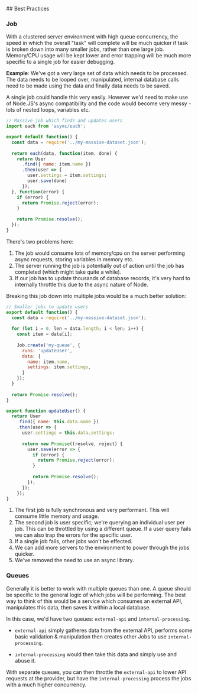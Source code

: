 ## Best Practices

### Job

With a clustered server environment with high queue concurrency, the speed in which the overall "task" will complete
will be much quicker if task is broken down into many smaller jobs, rather than one large job. Memory/CPU usage will be kept lower
and error trapping will be much more specific to a single job for easier debugging.

**Example**: We've got a very large set of data which needs to be processed. The data needs to be looped over, 
manipulated, internal database calls need to be made using the data and finally data needs to be saved.

A single job could handle this very easily. However we'd need to make use of Node.JS's async compatibility and 
the code would become very messy - lots of nested loops, variables etc.

```javascript
// Massive job which finds and updates users
import each from 'async/each';

export default function() {
  const data = require('../my-massive-dataset.json');
  
  return each(data, function(item, done) {
    return User
      .find({ name: item.name })
      .then(user => {
        user.settings = item.settings;
        user.save(done)
      });
  }, function(error) {
    if (error) {
      return Promise.reject(error);
    }
    
    return Promise.resolve();
  });
}

```

There's two problems here:

1. The job would consume lots of memory/cpu on the server performing async requests, storing variables in memory etc.
2. The server running the job is potentially out of action until the job has completed (which might take quite a while).
3. If our job has to update thousands of database records, it's very hard to internally throttle this due to the async nature of Node.

Breaking this job down into multiple jobs would be a much better solution:

```javascript
// Smaller jobs to update users
export default function() {
  const data = require('../my-massive-dataset.json');
  
  for (let i = 0, len = data.length; i < len; i++) {
    const item = data[i];
    
    Job.create('my-queue', {
      runs: 'updateUser',
      data: {
        name: item.name,
        settings: item.settings,
      }
    });
  }
  
  return Promise.resolve();
}

export function updateUser() {
  return User
    .find({ name: this.data.name })
    .then(user => {
      user.settings = this.data.settings;
      
      return new Promise((resolve, reject) { 
        user.save(error => {
          if (error) {
            return Promise.reject(error);
          }
          
          return Promise.resolve();
        });
      });
    });
}
```

1. The first job is fully synchronous and very performant. This will consume little memory and usage.
2. The second job is user specific; we're querying an individual user per job. This can be throttled by using a different
queue. If a user query fails we can also trap the errors for the specific user.
3. If a single job fails, other jobs won't be effected.
4. We can add more servers to the environment to power through the jobs quicker.
5. We've removed the need to use an async library.

### Queues

Generally it is better to work with multiple queues than one. A queue should be specific to the general logic of which
jobs will be performing. The best way to think of this would be a service which consumes an external API, manipulates this data,
then saves it within a local database.

In this case, we'd have two queues: `external-api` and `internal-processing`.

- `external-api` simply gatheres data from the external API, performs some basic validation & manipulation then creates 
other Jobs to use `internal-processing`.

- `internal-processing` would then take this data and simply use and abuse it. 

With separate queues, you can then throttle the `external-api` to lower API requests at the provider, but have the `internal-processing`
process the jobs with a much higher concurrency.
